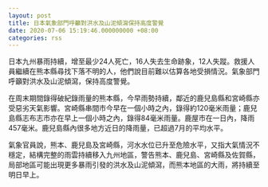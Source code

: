 ```yaml
---
layout: post
title: 日本氣象部門呼籲對洪水及山泥傾瀉保持高度警覺
date: 2020-07-06 15:19:46.000000000 +08:00
categories: rss
---
```


日本九州暴雨持續，增至最少24人死亡，16人失去生命跡象，12人失蹤。救援人員繼續在熊本縣尋找下落不明的人，他們說目前難以估算各地受損情況。氣象部門呼籲對洪水及山泥傾瀉，保持高度警覺。

在周末期間錄得破紀錄雨量的熊本縣，今早雨勢持續，鄰近的鹿兒島縣和宮崎縣亦受惡劣天氣影響。宮崎縣串間市今早在一個小時之內，錄得約120毫米雨量；鹿兒島縣志布志市亦在早上一個小時之內，錄得84毫米雨量。鹿屋市在一日內，降雨457毫米。鹿兒島縣內很多地方近日的降雨量，已超過7月的平均水平。

氣象官員說，熊本、鹿兒島及宮崎縣，河水水位已升至危險水平，又指大氣情況不穩定，結構完整的雨雲持續移入九州地區，警告熊本、鹿兒島、宮崎縣及佐賀縣，局部地區可能出現更多暴雨引發的洪水及山泥傾瀉，而熊本地區的大雨，將持續至明日早上。
